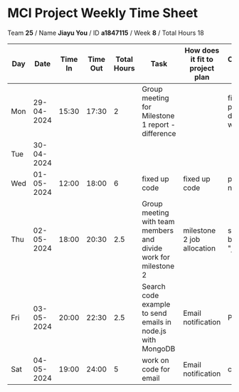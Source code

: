 # MCI Project Weekly Time Sheet

Team **25** / Name **Jiayu You** / ID **a1847115** / Week **8** / Total Hours 18

| Day | Date       | Time In | Time Out | Total Hours | Task | How does it fit to project plan | Outcome/Next action |
| --- | ---------- | ------- | -------- | ----------- | ---- | ------------------------------- | ------------------- |
| Mon | 29-04-2024 |  15:30  | 17:30   | 2         | Group meeting for Milestone 1 report - difference| | fix up problems met during meeting with client|
| Tue | 30-04-2024 |         |          |          | | | |
| Wed | 01-05-2024 | 12:00  | 18:00   | 6           | fixed up code | fixed up code |prepare for next meeting|
| Thu | 02-05-2024 | 18:00  | 20:30   | 2.5          | Group meeting with team members and divide work for milestone 2 | milestone 2 job allocation | set up new branch "jiayu_email" |
| Fri | 03-05-2024 | 20:00  | 22:30   | 2.5           | Search code example to send emails in node.js with MongoDB | Email notification | Practice code |
| Sat | 04-05-2024 | 19:00  | 24:00   | 5           | work on code for email | Email notification | continue |
